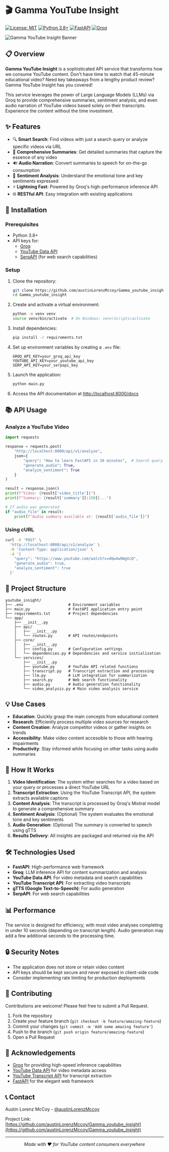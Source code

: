 # 🎬 Gamma YouTube Insight

[![License: MIT](https://img.shields.io/badge/License-MIT-yellow.svg)](https://opensource.org/licenses/MIT)
[![Python 3.8+](https://img.shields.io/badge/python-3.8+-blue.svg)](https://www.python.org/downloads/)
[![FastAPI](https://img.shields.io/badge/FastAPI-0.104.1-009688.svg)](https://fastapi.tiangolo.com)
[![Groq](https://img.shields.io/badge/Groq-Powered-6366F1.svg)](https://groq.com)

![Gamma YouTube Insight Banner](https://raw.githubusercontent.com/austinLorenzMccoy/Gamma_youtube_insight/main/assets/banner.png)

## 📋 Overview

**Gamma YouTube Insight** is a sophisticated API service that transforms how we consume YouTube content. Don't have time to watch that 45-minute educational video? Need key takeaways from a lengthy product review? Gamma YouTube Insight has you covered!

This service leverages the power of Large Language Models (LLMs) via Groq to provide comprehensive summaries, sentiment analysis, and even audio narration of YouTube videos based solely on their transcripts. Experience the content without the time investment.

## ✨ Features

- 🔍 **Smart Search**: Find videos with just a search query or analyze specific videos via URL
- 📝 **Comprehensive Summaries**: Get detailed summaries that capture the essence of any video
- 🔊 **Audio Narration**: Convert summaries to speech for on-the-go consumption
- 💭 **Sentiment Analysis**: Understand the emotional tone and key sentiments expressed
- ⚡ **Lightning Fast**: Powered by Groq's high-performance inference API
- 🌐 **RESTful API**: Easy integration with existing applications

## 🚀 Installation

### Prerequisites

- Python 3.8+
- API keys for:
  - [Groq](https://console.groq.com)
  - [YouTube Data API](https://developers.google.com/youtube/v3/getting-started)
  - [SerpAPI](https://serpapi.com) (for web search capabilities)

### Setup

1. Clone the repository:
   ```bash
   git clone https://github.com/austinLorenzMccoy/Gamma_youtube_insight.git
   cd Gamma_youtube_insight
   ```

2. Create and activate a virtual environment:
   ```bash
   python -m venv venv
   source venv/bin/activate  # On Windows: venv\Scripts\activate
   ```

3. Install dependencies:
   ```bash
   pip install -r requirements.txt
   ```

4. Set up environment variables by creating a `.env` file:
   ```
   GROQ_API_KEY=your_groq_api_key
   YOUTUBE_API_KEY=your_youtube_api_key
   SERP_API_KEY=your_serpapi_key
   ```

5. Launch the application:
   ```bash
   python main.py
   ```

6. Access the API documentation at [http://localhost:8000/docs](http://localhost:8000/docs)

## 📚 API Usage

### Analyze a YouTube Video

```python
import requests

response = requests.post(
    "http://localhost:8000/api/v1/analyze",
    json={
        "query": "How to learn FastAPI in 10 minutes",  # Search query or YouTube URL
        "generate_audio": True,
        "analyze_sentiment": True
    }
)

result = response.json()
print(f"Video: {result['video_title']}")
print(f"Summary: {result['summary'][:150]}...")

# If audio was generated
if "audio_file" in result:
    print(f"Audio summary available at: {result['audio_file']}")
```

### Using cURL

```bash
curl -X 'POST' \
  'http://localhost:8000/api/v1/analyze' \
  -H 'Content-Type: application/json' \
  -d '{
    "query": "https://www.youtube.com/watch?v=dQw4w9WgXcQ",
    "generate_audio": true,
    "analyze_sentiment": true
  }'
```

## 🧩 Project Structure

```
youtube_insight/
├── .env                    # Environment variables
├── main.py                 # FastAPI application entry point
├── requirements.txt        # Project dependencies
└── app/
    ├── __init__.py
    ├── api/
    │   ├── __init__.py
    │   └── routes.py       # API routes/endpoints
    ├── core/
    │   ├── __init__.py
    │   ├── config.py       # Configuration settings
    │   └── dependencies.py # Dependencies and service initialization
    └── services/
        ├── __init__.py
        ├── youtube.py      # YouTube API related functions
        ├── transcript.py   # Transcript extraction and processing
        ├── llm.py          # LLM integration for summarization
        ├── search.py       # Web search functionality
        ├── audio.py        # Audio generation functionality
        └── video_analysis.py # Main video analysis service
```

## 💡 Use Cases

- **Education**: Quickly grasp the main concepts from educational content
- **Research**: Efficiently process multiple video sources for research
- **Content Creation**: Analyze competitor videos or gather insights on trends
- **Accessibility**: Make video content accessible to those with hearing impairments
- **Productivity**: Stay informed while focusing on other tasks using audio summaries

## 🧠 How It Works

1. **Video Identification**: The system either searches for a video based on your query or processes a direct YouTube URL
2. **Transcript Extraction**: Using the YouTube Transcript API, the system extracts available captions
3. **Content Analysis**: The transcript is processed by Groq's Mixtral model to generate a comprehensive summary
4. **Sentiment Analysis**: (Optional) The system evaluates the emotional tone and key sentiments
5. **Audio Generation**: (Optional) The summary is converted to speech using gTTS
6. **Results Delivery**: All insights are packaged and returned via the API

## 🛠️ Technologies Used

- **FastAPI**: High-performance web framework
- **Groq**: LLM inference API for content summarization and analysis
- **YouTube Data API**: For video metadata and search capabilities
- **YouTube Transcript API**: For extracting video transcripts
- **gTTS (Google Text-to-Speech)**: For audio generation
- **SerpAPI**: For web search capabilities

## 📊 Performance

The service is designed for efficiency, with most video analyses completing in under 10 seconds (depending on transcript length). Audio generation may add a few additional seconds to the processing time.

## 🔒 Security Notes

- The application does not store or retain video content
- API keys should be kept secure and never exposed in client-side code
- Consider implementing rate limiting for production deployments

## 🤝 Contributing

Contributions are welcome! Please feel free to submit a Pull Request.

1. Fork the repository
2. Create your feature branch (`git checkout -b feature/amazing-feature`)
3. Commit your changes (`git commit -m 'Add some amazing feature'`)
4. Push to the branch (`git push origin feature/amazing-feature`)
5. Open a Pull Request


## 🙏 Acknowledgements

- [Groq](https://groq.com) for providing high-speed inference capabilities
- [YouTube Data API](https://developers.google.com/youtube/v3) for video metadata access
- [YouTube Transcript API](https://github.com/jdepoix/youtube-transcript-api) for transcript extraction
- [FastAPI](https://fastapi.tiangolo.com) for the elegant web framework

## 📞 Contact

Austin Lorenz McCoy - [@austinLorenzMccoy](https://github.com/austinLorenzMccoy)

Project Link: [https://github.com/austinLorenzMccoy/Gamma_youtube_insight](https://github.com/austinLorenzMccoy/Gamma_youtube_insight)

---

<p align="center">
  <i>Made with ❤️ for YouTube content consumers everywhere</i>
</p>